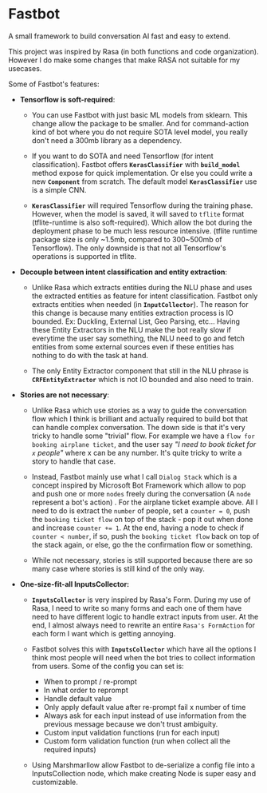 # Fastbot

A small framework to build conversation AI fast and easy to extend. 

This project was inspired by Rasa (in both functions and code organization). However I do make some changes that make RASA not suitable for my usecases.

Some of Fastbot's features:

- **Tensorflow is soft-required**:
  
  - You can use Fastbot with just basic ML models from sklearn. This change allow the package to be smaller. And for command-action kind of bot where you do not require SOTA level model, you really don't need a 300mb library as a dependency.

  - If you want to do SOTA and need Tensorflow (for intent classification). Fastbot offers **`KerasClassifier`** with **`build_model`** method expose for quick implementation. Or else you could write a new **`Component`** from scratch. The default model **`KerasClassifier`** use is a simple CNN.

  - **`KerasClassifier`** will required Tensorflow during the training phase. However, when the model is saved, it will saved to `tflite` format (tflite-runtime is also soft-required). Which allow the bot during the deployment phase to be much less resource intensive. (tflite runtime package size is only ~1.5mb, compared to 300~500mb of Tensorflow). The only downside is that not all Tensorflow's operations is supported in tflite.

- **Decouple between intent classification and entity extraction**:

  - Unlike Rasa which extracts entities during the NLU phase and uses the extracted entities as feature for intent classification. Fastbot only extracts entities when needed (in **`InputCollector`**). The reason for this change is because many entities extraction process is IO bounded. Ex: Duckling, External List, Geo Parsing, etc... Having these Entity Extractors in the NLU make the bot really slow if everytime the user say something, the NLU need to go and fetch entities from some external sources even if these entities has nothing to do with the task at hand.

  - The only Entity Extractor component that still in the NLU phrase is **`CRFEntityExtractor`** which is not IO bounded and also need to train.

- **Stories are not necessary**:

  - Unlike Rasa which use stories as a way to guide the conversation flow which I think is brilliant and actually required to build bot that can handle complex conversation. The down side is that it's very tricky to handle some "trivial" flow. For example we have a `flow for booking airplane ticket`, and the user say *"I need to book ticket for `x` people"* where x can be any number. It's quite tricky to write a story to handle that case.

  - Instead, Fastbot mainly use what I call `Dialog Stack` which is a concept inspired by Microsoft Bot Framework which allow to pop and push one or more `nodes` freely during the conversation (A `node` represent a bot's action) . For the airplane ticket example above. All I need to do is extract the `number` of people, set a `counter = 0`, push the `booking ticket flow` on top of the stack - pop it out when done and increase `counter += 1`. At the end, having a node to check if `counter < number`, if so, push the `booking ticket flow` back on top of the stack again, or else, go the the confirmation flow or something. 

  - While not necessary, stories is still supported because there are so many case where stories is still kind of the only way.

- **One-size-fit-all InputsCollector:**

  - **`InputsCollector`** is very inspired by Rasa's Form. During my use of Rasa, I need to write so many forms and each one of them have need to have different logic to handle extract inputs from user. At the end, I almost always need to rewrite an entire `Rasa's FormAction` for each form I want which is getting annoying.

  - Fastbot solves this with **`InputsCollector`** which have all the options I think most people will need when the bot tries to collect information from users. Some of the config you can set is:

    - When to prompt / re-prompt
    - In what order to reprompt
    - Handle default value
    - Only apply default value after re-prompt fail x number of time
    - Always ask for each input instead of use information from the previous message because we don't trust ambiguity.
    - Custom input validation functions (run for each input)
    - Custom form validation function (run when collect all the required inputs)

  - Using Marshmarllow allow Fastbot to de-serialize a config file into a InputsCollection node, which make creating Node is super easy and customizable.
